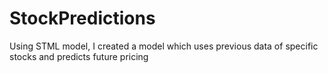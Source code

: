 # StockPredictions
Using STML model, I created a model which uses previous data of specific stocks and predicts future pricing
